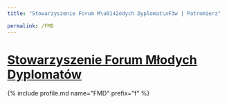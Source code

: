```yaml
---
title: "Stowarzyszenie Forum M\u0142odych Dyplomat\xF3w | Patromierz"

permalink: /FMD
---
```


# [Stowarzyszenie Forum Młodych Dyplomatów](https://patronite.pl/FMD)

{% include profile.md name="FMD" prefix="f" %}
